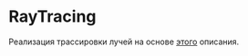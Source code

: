 # RayTracing

Реализация трассировки лучей на основе [этого](https://github.com/ssloy/tinyraytracer/wiki/Part-1:-understandable-raytracing) описания.
